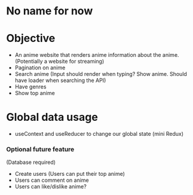 # No name for now

# Objective

- An anime website that renders anime information about the anime. (Potentially a website for streaming)
- Pagination on anime
- Search anime (Input should render when typing? Show anime. Should have loader when searching the API)
- Have genres
- Show top anime

# Global data usage

- useContext and useReducer to change our global state (mini Redux)

### Optional future feature

(Database required)

- Create users (Users can put their top anime)
- Users can comment on anime
- Users can like/dislike anime?
